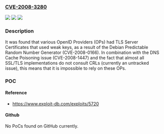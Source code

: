 ### [CVE-2008-3280](https://cve.mitre.org/cgi-bin/cvename.cgi?name=CVE-2008-3280)
![](https://img.shields.io/static/v1?label=Product&message=openid&color=blue)
![](https://img.shields.io/static/v1?label=Version&message=n%2Fa&color=blue)
![](https://img.shields.io/static/v1?label=Vulnerability&message=CWE-338&color=brighgreen)

### Description

It was found that various OpenID Providers (OPs) had TLS Server Certificates that used weak keys, as a result of the Debian Predictable Random Number Generator (CVE-2008-0166). In combination with the DNS Cache Poisoning issue (CVE-2008-1447) and the fact that almost all SSL/TLS implementations do not consult CRLs (currently an untracked issue), this means that it is impossible to rely on these OPs.

### POC

#### Reference
- https://www.exploit-db.com/exploits/5720

#### Github
No PoCs found on GitHub currently.

